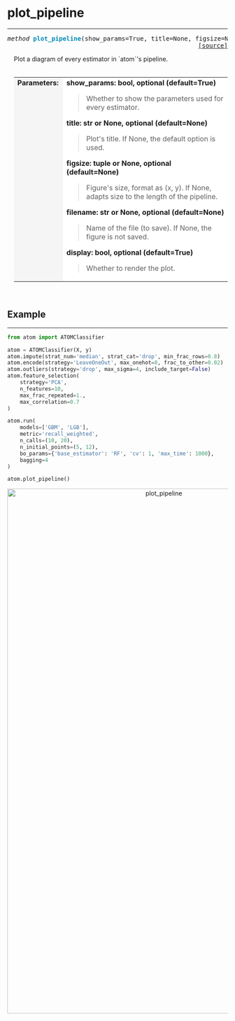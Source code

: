 # plot_pipeline
---------------

<a name="atom"></a>
<pre><em>method</em> <strong style="color:#008AB8">plot_pipeline</strong>(show_params=True, title=None, figsize=None, filename=None, display=True)
<div align="right"><a href="https://github.com/tvdboom/ATOM/blob/master/atom/plots.py#L2621">[source]</a></div></pre>
<div style="padding-left:3%">
Plot a diagram of every estimator in `atom`'s pipeline.
 <br /><br />
<table width="100%">
<tr>
<td width="15%" style="vertical-align:top; background:#F5F5F5;"><strong>Parameters:</strong></td>
<td width="75%" style="background:white;">
<strong>show_params: bool, optional (default=True)</strong>
<blockquote>
Whether to show the parameters used for every estimator.
</blockquote>
<strong>title: str or None, optional (default=None)</strong>
<blockquote>
Plot's title. If None, the default option is used.
</blockquote>
<strong>figsize: tuple or None, optional (default=None)</strong>
<blockquote>
Figure's size, format as (x, y). If None, adapts size to the length of the pipeline.
</blockquote>
<strong>filename: str or None, optional (default=None)</strong>
<blockquote>
Name of the file (to save). If None, the figure is not saved.
</blockquote>
<strong>display: bool, optional (default=True)</strong>
<blockquote>
Whether to render the plot.
</blockquote>
</tr>
</table>
</div>
<br />



## Example
----------

```python
from atom import ATOMClassifier

atom = ATOMClassifier(X, y)
atom.impute(strat_num='median', strat_cat='drop', min_frac_rows=0.8)
atom.encode(strategy='LeaveOneOut', max_onehot=8, frac_to_other=0.02)
atom.outliers(strategy='drop', max_sigma=4, include_target=False)
atom.feature_selection(
    strategy='PCA',
    n_features=10,
    max_frac_repeated=1.,
    max_correlation=0.7
)

atom.run(
    models=['GBM', 'LGB'],
    metric='recall_weighted',
    n_calls=(10, 20),
    n_initial_points=(5, 12),
    bo_params={'base_estimator': 'RF', 'cv': 1, 'max_time': 1000},
    bagging=4
)

atom.plot_pipeline()
```
<div align="center">
    <img src="../../../img/plots/plot_pipeline.png" alt="plot_pipeline" width="700" height="1200"/>
</div>
